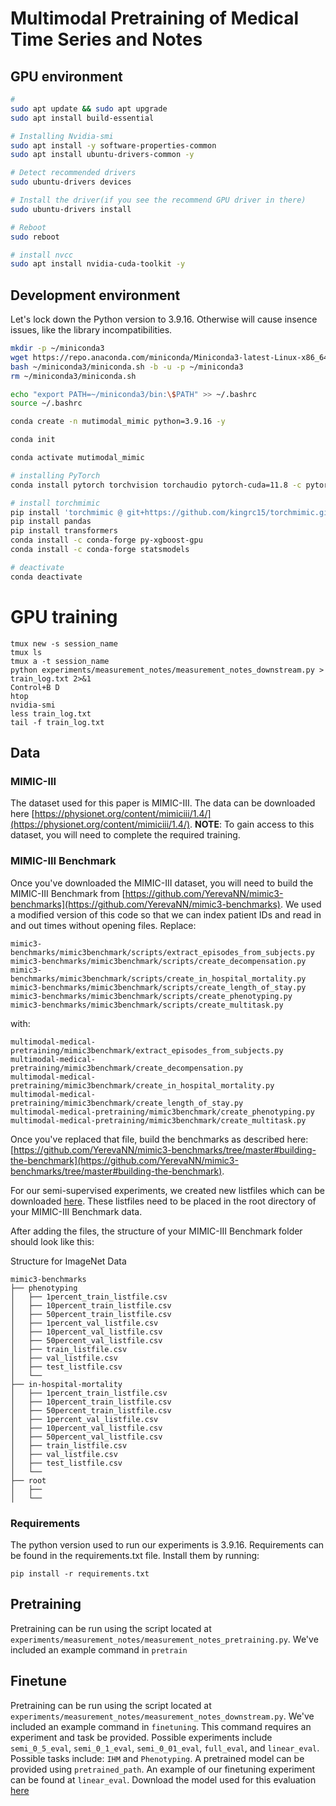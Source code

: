 # Multimodal Pretraining of Medical Time Series and Notes


## GPU environment

```bash
# 
sudo apt update && sudo apt upgrade
sudo apt install build-essential

# Installing Nvidia-smi
sudo apt install -y software-properties-common
sudo apt install ubuntu-drivers-common -y

# Detect recommended drivers
sudo ubuntu-drivers devices

# Install the driver(if you see the recommend GPU driver in there)
sudo ubuntu-drivers install

# Reboot
sudo reboot

# install nvcc
sudo apt install nvidia-cuda-toolkit -y
```

## Development environment

Let's lock down the Python version to 3.9.16. Otherwise will cause insence issues, like the library incompatibilities. 

```bash
mkdir -p ~/miniconda3
wget https://repo.anaconda.com/miniconda/Miniconda3-latest-Linux-x86_64.sh -O ~/miniconda3/miniconda.sh
bash ~/miniconda3/miniconda.sh -b -u -p ~/miniconda3
rm ~/miniconda3/miniconda.sh

echo "export PATH=~/miniconda3/bin:\$PATH" >> ~/.bashrc
source ~/.bashrc
```

```bash
conda create -n mutimodal_mimic python=3.9.16 -y
```

```bash
conda init
```

```bash
conda activate mutimodal_mimic
```

```bash
# installing PyTorch
conda install pytorch torchvision torchaudio pytorch-cuda=11.8 -c pytorch -c nvidia

# install torchmimic
pip install 'torchmimic @ git+https://github.com/kingrc15/torchmimic.git@b3610fc98025ec42903e7646c715b4a5faeac403'
pip install pandas
pip install transformers
conda install -c conda-forge py-xgboost-gpu
conda install -c conda-forge statsmodels
```

```bash
# deactivate
conda deactivate
```

# GPU training
```
tmux new -s session_name
tmux ls
tmux a -t session_name
python experiments/measurement_notes/measurement_notes_downstream.py > train_log.txt 2>&1
Control+B D
htop
nvidia-smi
less train_log.txt
tail -f train_log.txt
```

## Data

### MIMIC-III

The dataset used for this paper is MIMIC-III. The data can be downloaded here [https://physionet.org/content/mimiciii/1.4/](https://physionet.org/content/mimiciii/1.4/). **NOTE**: To gain access to this dataset, you will need to complete the required training. 

### MIMIC-III Benchmark

Once you've downloaded the MIMIC-III dataset, you will need to build the MIMIC-III Benchmark from [https://github.com/YerevaNN/mimic3-benchmarks](https://github.com/YerevaNN/mimic3-benchmarks). We used a modified version of this code so that we can index patient IDs and read in and out times without opening files. Replace:

```
mimic3-benchmarks/mimic3benchmark/scripts/extract_episodes_from_subjects.py
mimic3-benchmarks/mimic3benchmark/scripts/create_decompensation.py
mimic3-benchmarks/mimic3benchmark/scripts/create_in_hospital_mortality.py
mimic3-benchmarks/mimic3benchmark/scripts/create_length_of_stay.py
mimic3-benchmarks/mimic3benchmark/scripts/create_phenotyping.py
mimic3-benchmarks/mimic3benchmark/scripts/create_multitask.py
```

with:

```
multimodal-medical-pretraining/mimic3benchmark/extract_episodes_from_subjects.py
multimodal-medical-pretraining/mimic3benchmark/create_decompensation.py
multimodal-medical-pretraining/mimic3benchmark/create_in_hospital_mortality.py
multimodal-medical-pretraining/mimic3benchmark/create_length_of_stay.py
multimodal-medical-pretraining/mimic3benchmark/create_phenotyping.py
multimodal-medical-pretraining/mimic3benchmark/create_multitask.py
```

Once you've replaced that file, build the benchmarks as described here: [https://github.com/YerevaNN/mimic3-benchmarks/tree/master#building-the-benchmark](https://github.com/YerevaNN/mimic3-benchmarks/tree/master#building-the-benchmark).

For our semi-supervised experiments, we created new listfiles which can be downloaded [here](https://drive.google.com/drive/folders/1wB-4kUrNB9cHqD1qvR5fFEOaIUXmXTxI?usp=sharing). These listfiles need to be placed in the root directory of your MIMIC-III Benchmark data.

After adding the files, the structure of your MIMIC-III Benchmark folder should look like this:

Structure for ImageNet Data
```
mimic3-benchmarks
├── phenotyping
│   ├── 1percent_train_listfile.csv
│   ├── 10percent_train_listfile.csv
│   ├── 50percent_train_listfile.csv
│   ├── 1percent_val_listfile.csv
│   ├── 10percent_val_listfile.csv
│   ├── 50percent_val_listfile.csv
│   ├── train_listfile.csv
│   ├── val_listfile.csv
│   ├── test_listfile.csv
│   └── 
├── in-hospital-mortality
│   ├── 1percent_train_listfile.csv
│   ├── 10percent_train_listfile.csv
│   ├── 50percent_train_listfile.csv
│   ├── 1percent_val_listfile.csv
│   ├── 10percent_val_listfile.csv
│   ├── 50percent_val_listfile.csv
│   ├── train_listfile.csv
│   ├── val_listfile.csv
│   ├── test_listfile.csv
│   └── 
├── root
│   ├── 
│   └── 
```

### Requirements

The python version used to run our experiments is 3.9.16. Requirements can be found in the requirements.txt file. Install them by running:

`pip install -r requirements.txt`

## Pretraining

Pretraining can be run using the script located at `experiments/measurement_notes/measurement_notes_pretraining.py`. We've included an example command in `pretrain`

## Finetune

Pretraining can be run using the script located at `experiments/measurement_notes/measurement_notes_downstream.py`. We've included an example command in `finetuning`. This command requires an experiment and task be provided. Possible experiments include `semi_0_5_eval`, `semi_0_1_eval`, `semi_0_01_eval`, `full_eval`, and `linear_eval`. Possible tasks include: `IHM` and `Phenotyping`. A pretrained model can be provided using `pretrained_path`. An example of our finetuning experiment can be found at `linear_eval`. Download the model used for this evaluation [here](https://drive.google.com/drive/folders/1wB-4kUrNB9cHqD1qvR5fFEOaIUXmXTxI?usp=sharing)
